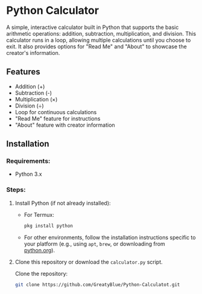 # Python Calculator

A simple, interactive calculator built in Python that supports the basic arithmetic operations: addition, subtraction, multiplication, and division. This calculator runs in a loop, allowing multiple calculations until you choose to exit. It also provides options for "Read Me" and "About" to showcase the creator's information.

## Features
- Addition (+)
- Subtraction (-)
- Multiplication (×)
- Division (÷)
- Loop for continuous calculations
- "Read Me" feature for instructions
- "About" feature with creator information

## Installation

### Requirements:
- Python 3.x

### Steps:
1. Install Python (if not already installed):
   - For Termux:
     ```bash
     pkg install python
     ```
   - For other environments, follow the installation instructions specific to your platform (e.g., using `apt`, `brew`, or downloading from [python.org](https://www.python.org/downloads/)).

2. Clone this repository or download the `calculator.py` script.

   Clone the repository:
   ```bash
   git clone https://github.com/GreatyBlue/Python-Calculatot.git
